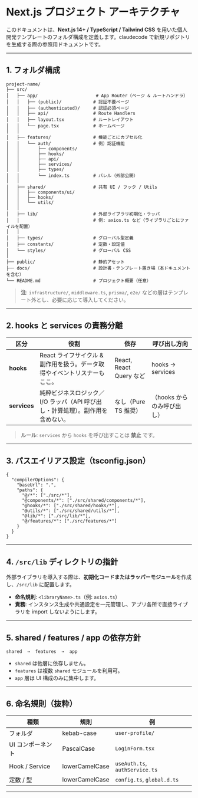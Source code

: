 # Next.js プロジェクト アーキテクチャ

このドキュメントは、**Next.js 14+ / TypeScript / Tailwind CSS** を用いた個人開発テンプレートのフォルダ構成を定義します。claudecode で新規リポジトリを生成する際の参照用ドキュメントです。

---

## 1. フォルダ構成

```text
project-name/
├── src/
│   ├── app/                      # App Router（ページ & ルートハンドラ）
│   │   ├── (public)/            # 認証不要ページ
│   │   ├── (authenticated)/     # 認証必須ページ
│   │   ├── api/                 # Route Handlers
│   │   ├── layout.tsx           # ルートレイアウト
│   │   └── page.tsx             # ホームページ
│   │
│   ├── features/                # 機能ごとにカプセル化
│   │   └── auth/                # 例）認証機能
│   │       ├── components/
│   │       ├── hooks/
│   │       ├── api/
│   │       ├── services/
│   │       ├── types/
│   │       └── index.ts         # バレル（外部公開）
│   │
│   ├── shared/                  # 共有 UI / フック / Utils
│   │   ├── components/ui/
│   │   ├── hooks/
│   │   └── utils/
│   │
│   ├── lib/                     # 外部ライブラリ初期化・ラッパ
│   │                            # 例: axios.ts など（ライブラリごとにファイルを配置）
│   │
│   ├── types/                   # グローバル型定義
│   ├── constants/               # 定数・設定値
│   └── styles/                  # グローバル CSS
│
├── public/                      # 静的アセット
├── docs/                        # 設計書・テンプレート置き場（本ドキュメントを含む）
└── README.md                    # プロジェクト概要（任意）
```

> **注**: `infrastructure/`, `middleware.ts`, `prisma/`, `e2e/` などの層はテンプレート外とし、必要に応じて導入してください。

---

## 2. hooks と services の責務分離

| 区分         | 役割                                                                           | 依存                    | 呼び出し方向               |
| ------------ | ------------------------------------------------------------------------------ | ----------------------- | -------------------------- |
| **hooks**    | React ライフサイクル & 副作用を扱う。データ取得やイベントリスナーもここ。      | React, React Query など | hooks → services           |
| **services** | 純粋ビジネスロジック／I/O ラッパ（API 呼び出し・計算処理）。副作用を含めない。 | なし（Pure TS 推奨）    | （hooks からのみ呼び出し） |

> **ルール**: `services` から `hooks` を呼び出すことは **禁止** です。

---

## 3. パスエイリアス設定（tsconfig.json）

```jsonc
{
  "compilerOptions": {
    "baseUrl": ".",
    "paths": {
      "@/*": ["./src/*"],
      "@components/*": ["./src/shared/components/*"],
      "@hooks/*": ["./src/shared/hooks/*"],
      "@utils/*": ["./src/shared/utils/*"],
      "@lib/*": ["./src/lib/*"],
      "@/features/*": ["./src/features/*"]
    }
  }
}
```

---

## 4. `/src/lib` ディレクトリの指針

外部ライブラリを導入する際は、**初期化コードまたはラッパーモジュール**を作成し、`/src/lib` に配置します。

- **命名規則**: `<libraryName>.ts`（例: `axios.ts`）
- **責務**: インスタンス生成や共通設定を一元管理し、アプリ各所で直接ライブラリを import しないようにします。

---

## 5. shared / features / app の依存方針

```
shared  →  features  →  app
```

- `shared` は他層に依存しません。
- `features` は複数 `shared` モジュールを利用可。
- `app` 層は UI 構成のみに集中します。

---

## 6. 命名規則（抜粋）

| 種類              | 規則           | 例                             |
| ----------------- | -------------- | ------------------------------ |
| フォルダ          | kebab-case     | `user-profile/`                |
| UI コンポーネント | PascalCase     | `LoginForm.tsx`                |
| Hook / Service    | lowerCamelCase | `useAuth.ts`, `authService.ts` |
| 定数 / 型         | lowerCamelCase | `config.ts`, `global.d.ts`     |

---
